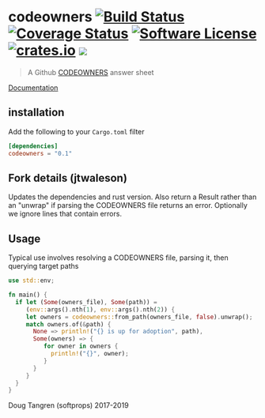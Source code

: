 # codeowners [![Build Status](https://travis-ci.org/softprops/codeowners.svg?branch=master)](https://travis-ci.org/softprops/codeowners) [![Coverage Status](https://coveralls.io/repos/github/softprops/codeowners/badge.svg?branch=master)](https://coveralls.io/github/softprops/codeowners?branch=master) [![Software License](https://img.shields.io/badge/license-MIT-brightgreen.svg)](LICENSE) [![crates.io](https://img.shields.io/crates/v/codeowners.svg)](https://crates.io/crates/codeowners) [![](https://github.com/softprops/codeowners/workflows/Main/badge.svg)](https://github.com/softprops/codeowners/actions)

> A Github [CODEOWNERS](https://help.github.com/articles/about-codeowners/) answer sheet

[Documentation](https://softprops.github.io/codeowners)

## installation

Add the following to your `Cargo.toml` filter

```toml
[dependencies]
codeowners = "0.1"
```

## Fork details (jtwaleson)

Updates the dependencies and rust version. Also return a Result rather than an "unwrap" if parsing the CODEOWNERS file returns an error. Optionally we ignore lines that contain errors.

## Usage

Typical use involves resolving a CODEOWNERS file, parsing it, then querying target paths


```rust
use std::env;

fn main() {
  if let (Some(owners_file), Some(path)) =
     (env::args().nth(1), env::args().nth(2)) {
     let owners = codeowners::from_path(owners_file, false).unwrap();
     match owners.of(&path) {
       None => println!("{} is up for adoption", path),
       Some(owners) => {
          for owner in owners {
            println!("{}", owner);
          }
       }
     }
  }
}
```

Doug Tangren (softprops) 2017-2019
